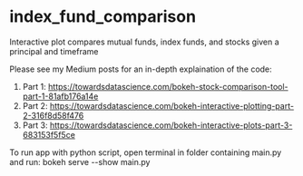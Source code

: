 # index_fund_comparison
Interactive plot compares mutual funds, index funds, and stocks given a principal and timeframe

Please see my Medium posts for an in-depth explaination of the code:
1. Part 1: https://towardsdatascience.com/bokeh-stock-comparison-tool-part-1-81afb176a14e
2. Part 2: https://towardsdatascience.com/bokeh-interactive-plotting-part-2-316f8d58f476
3. Part 3: https://towardsdatascience.com/bokeh-interactive-plots-part-3-683153f5f5ce

To run app with python script, open terminal in folder containing main.py
and run:
    bokeh serve --show main.py
